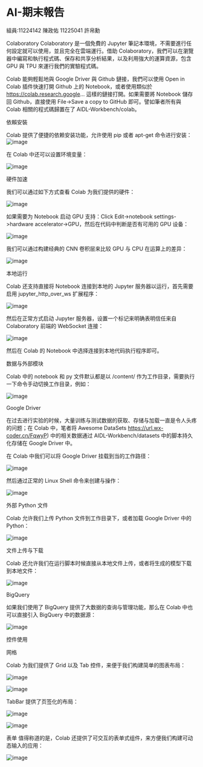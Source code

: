 # AI-期末報告
組員:11224142 陳政佑 11225041 許帛勳 

Colaboratory
Colaboratory 是一個免費的 Jupyter 筆記本環境，不需要進行任何設定就可以使用，並且完全在雲端運行。借助 Colaboratory，我們可以在瀏覽器中編寫和執行程式碼、保存和共享分析結果，以及利用強大的運算資源，包含 GPU 與 TPU 來運行我們的實驗程式碼。

Colab 能夠輕鬆地與 Google Driver 與 Github 鏈接，我們可以使用 Open in Colab 插件快速打開 Github 上的 Notebook，或者使用類似於 https://colab.research.google... 這樣的鏈接打開。如果需要將 Notebook 儲存回 Github，直接使用 File→Save a copy to GitHub 即可。譬如筆者所有與 Colab 相關的程式碼歸置在了 AIDL-Workbench/colab。

依賴安裝

Colab 提供了便捷的依赖安装功能，允许使用 pip 或者 apt-get 命令进行安装：
![image](https://github.com/user-attachments/assets/c62129f0-9625-4ae7-a3b9-6582b1a4733b)

在 Colab 中还可以设置环境变量：

![image](https://github.com/user-attachments/assets/8a7f7901-17b7-4de8-8073-aac3d33c4554)



硬件加速

我们可以通过如下方式查看 Colab 为我们提供的硬件：

![image](https://github.com/user-attachments/assets/2fa81552-1033-4893-b889-8a8e1f773111)

如果需要为 Notebook 启动 GPU 支持：Click Edit->notebook settings->hardware accelerator->GPU，然后在代码中判断是否有可用的 GPU 设备：


![image](https://github.com/user-attachments/assets/52536730-0c21-4fe2-b39c-e97245e80130)


我们可以通过构建经典的 CNN 卷积层来比较 GPU 与 CPU 在运算上的差异：

![image](https://github.com/user-attachments/assets/c87ac932-9125-4920-80da-b8309b769b19)

本地运行


Colab 还支持直接将 Notebook 连接到本地的 Jupyter 服务器以运行，首先需要启用 jupyter_http_over_ws 扩展程序：

![image](https://github.com/user-attachments/assets/0d8f455c-f1f4-4e47-a58e-ac313b9493a2)

然后在正常方式启动 Jupyter 服务器，设置一个标记来明确表明信任来自 Colaboratory 前端的 WebSocket 连接：

![image](https://github.com/user-attachments/assets/24799027-6723-4f8a-beaf-36b51e0e3df6)

然后在 Colab 的 Notebook 中选择连接到本地代码执行程序即可。

数据与外部模块

Colab 中的 notebook 和 py 文件默认都是以 /content/ 作为工作目录，需要执行一下命令手动切换工作目录，例如：

![image](https://github.com/user-attachments/assets/6e5958f9-7c36-49bd-ac9f-ec194ea417b8)

Google Driver

在过去进行实验的时候，大量训练与测试数据的获取、存储与加载一直是令人头疼的问题；在 Colab 中，笔者将 Awesome DataSets https://url.wx-coder.cn/FqwyP) 中的相关数据通过 AIDL-Workbench/datasets 中的脚本持久化存储在 Google Driver 中。

在 Colab 中我们可以将 Google Driver 挂载到当的工作路径：

![image](https://github.com/user-attachments/assets/a708227a-28ca-418a-bfc6-52c5fdf6de63)

然后通过正常的 Linux Shell 命令来创建与操作：

![image](https://github.com/user-attachments/assets/4141a628-e0fd-432f-86a4-7e13ab1c986f)

外部 Python 文件

Colab 允许我们上传 Python 文件到工作目录下，或者加载 Google Driver 中的 Python：

![image](https://github.com/user-attachments/assets/5fe5cee4-8688-4d82-b7c9-85b0ec04f181)

文件上传与下载

Colab 还允许我们在运行脚本时候直接从本地文件上传，或者将生成的模型下载到本地文件：

![image](https://github.com/user-attachments/assets/2d1ff05d-da92-4014-9369-4471011edfe1)

BigQuery

如果我们使用了 BigQuery 提供了大数据的查询与管理功能，那么在 Colab 中也可以直接引入 BigQuery 中的数据源：

![image](https://github.com/user-attachments/assets/a2b7c1ad-3371-4062-8376-07fa01b4a8c3)

控件使用

网格

Colab 为我们提供了 Grid 以及 Tab 控件，来便于我们构建简单的图表布局：

![image](https://github.com/user-attachments/assets/46d968b2-edb1-4587-aa1a-5421caaadfeb)

![image](https://github.com/user-attachments/assets/85004cb3-d0dd-4c5e-8726-fe424b566145)

TabBar 提供了页签化的布局：

![image](https://github.com/user-attachments/assets/6debe08e-ca85-4312-83c5-0d2a678a8ba6)

![image](https://github.com/user-attachments/assets/528e3130-b4af-44a6-a6bf-2d987a416202)

表单
值得称道的是，Colab 还提供了可交互的表单式组件，来方便我们构建可动态输入的应用：

![image](https://github.com/user-attachments/assets/9601bbc2-ea45-4207-bf85-0561989fab79)


